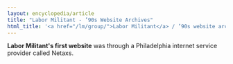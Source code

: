 ```yaml
---
layout: encyclopedia/article
title: "Labor Militant - ’90s Website Archives"
html_title: '<a href="/lm/group/">Labor Militant</a> / ’90s website archives'
---
```


<b>Labor Militant's first website</b>
was through a Philadelphia internet service provider called Netaxs.
